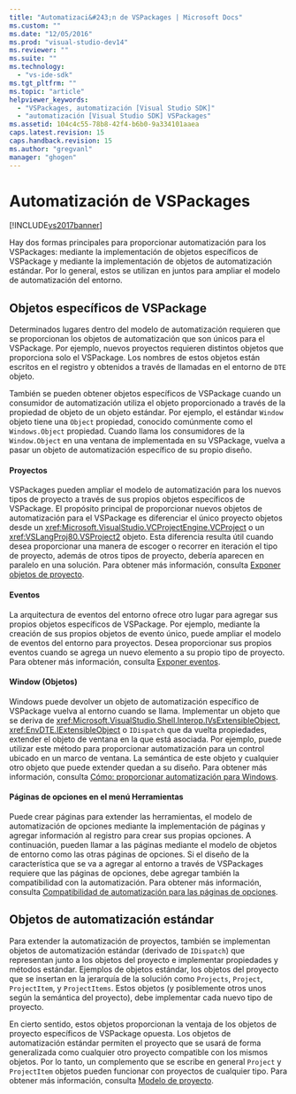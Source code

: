 ```yaml
---
title: "Automatizaci&#243;n de VSPackages | Microsoft Docs"
ms.custom: ""
ms.date: "12/05/2016"
ms.prod: "visual-studio-dev14"
ms.reviewer: ""
ms.suite: ""
ms.technology: 
  - "vs-ide-sdk"
ms.tgt_pltfrm: ""
ms.topic: "article"
helpviewer_keywords: 
  - "VSPackages, automatización [Visual Studio SDK]"
  - "automatización [Visual Studio SDK] VSPackages"
ms.assetid: 104c4c55-78b8-42f4-b6b0-9a334101aaea
caps.latest.revision: 15
caps.handback.revision: 15
ms.author: "gregvanl"
manager: "ghogen"
---
```

# Automatizaci&#243;n de VSPackages
[!INCLUDE[vs2017banner](../../code-quality/includes/vs2017banner.md)]

Hay dos formas principales para proporcionar automatización para los VSPackages: mediante la implementación de objetos específicos de VSPackage y mediante la implementación de objetos de automatización estándar. Por lo general, estos se utilizan en juntos para ampliar el modelo de automatización del entorno.  
  
## Objetos específicos de VSPackage  
 Determinados lugares dentro del modelo de automatización requieren que se proporcionan los objetos de automatización que son únicos para el VSPackage. Por ejemplo, nuevos proyectos requieren distintos objetos que proporciona solo el VSPackage. Los nombres de estos objetos están escritos en el registro y obtenidos a través de llamadas en el entorno de `DTE` objeto.  
  
 También se pueden obtener objetos específicos de VSPackage cuando un consumidor de automatización utiliza el objeto proporcionado a través de la propiedad de objeto de un objeto estándar. Por ejemplo, el estándar `Window` objeto tiene una `Object` propiedad, conocido comúnmente como el `Windows.Object` propiedad. Cuando llama los consumidores de la `Window.Object` en una ventana de implementada en su VSPackage, vuelva a pasar un objeto de automatización específico de su propio diseño.  
  
#### Proyectos  
 VSPackages pueden ampliar el modelo de automatización para los nuevos tipos de proyecto a través de sus propios objetos específicos de VSPackage. El propósito principal de proporcionar nuevos objetos de automatización para el VSPackage es diferenciar el único proyecto objetos desde un <xref:Microsoft.VisualStudio.VCProjectEngine.VCProject> o un <xref:VSLangProj80.VSProject2> objeto. Esta diferencia resulta útil cuando desea proporcionar una manera de escoger o recorrer en iteración el tipo de proyecto, además de otros tipos de proyecto, debería aparecen en paralelo en una solución. Para obtener más información, consulta [Exponer objetos de proyecto](../../extensibility/internals/exposing-project-objects.md).  
  
#### Eventos  
 La arquitectura de eventos del entorno ofrece otro lugar para agregar sus propios objetos específicos de VSPackage. Por ejemplo, mediante la creación de sus propios objetos de evento único, puede ampliar el modelo de eventos del entorno para proyectos. Desea proporcionar sus propios eventos cuando se agrega un nuevo elemento a su propio tipo de proyecto. Para obtener más información, consulta [Exponer eventos](../../extensibility/internals/exposing-events-in-the-visual-studio-sdk.md).  
  
#### Window \(Objetos\)  
 Windows puede devolver un objeto de automatización específico de VSPackage vuelva al entorno cuando se llama. Implementar un objeto que se deriva de <xref:Microsoft.VisualStudio.Shell.Interop.IVsExtensibleObject>, <xref:EnvDTE.IExtensibleObject> o `IDispatch` que da vuelta propiedades, extender el objeto de ventana en la que está asociada. Por ejemplo, puede utilizar este método para proporcionar automatización para un control ubicado en un marco de ventana. La semántica de este objeto y cualquier otro objeto que puede extender quedan a su diseño. Para obtener más información, consulta [Cómo: proporcionar automatización para Windows](../../extensibility/internals/how-to-provide-automation-for-windows.md).  
  
#### Páginas de opciones en el menú Herramientas  
 Puede crear páginas para extender las herramientas, el modelo de automatización de opciones mediante la implementación de páginas y agregar información al registro para crear sus propias opciones. A continuación, pueden llamar a las páginas mediante el modelo de objetos de entorno como las otras páginas de opciones. Si el diseño de la característica que se va a agregar al entorno a través de VSPackages requiere que las páginas de opciones, debe agregar también la compatibilidad con la automatización. Para obtener más información, consulta [Compatibilidad de automatización para las páginas de opciones](../../extensibility/internals/automation-support-for-options-pages.md).  
  
## Objetos de automatización estándar  
 Para extender la automatización de proyectos, también se implementan objetos de automatización estándar \(derivado de `IDispatch`\) que representan junto a los objetos del proyecto e implementar propiedades y métodos estándar. Ejemplos de objetos estándar, los objetos del proyecto que se insertan en la jerarquía de la solución como `Projects`, `Project`, `ProjectItem`, y `ProjectItems`. Estos objetos \(y posiblemente otros unos según la semántica del proyecto\), debe implementar cada nuevo tipo de proyecto.  
  
 En cierto sentido, estos objetos proporcionan la ventaja de los objetos de proyecto específicos de VSPackage opuesta. Los objetos de automatización estándar permiten el proyecto que se usará de forma generalizada como cualquier otro proyecto compatible con los mismos objetos. Por lo tanto, un complemento que se escribe en general `Project` y `ProjectItem` objetos pueden funcionar con proyectos de cualquier tipo. Para obtener más información, consulta [Modelo de proyecto](../../extensibility/internals/project-modeling.md).